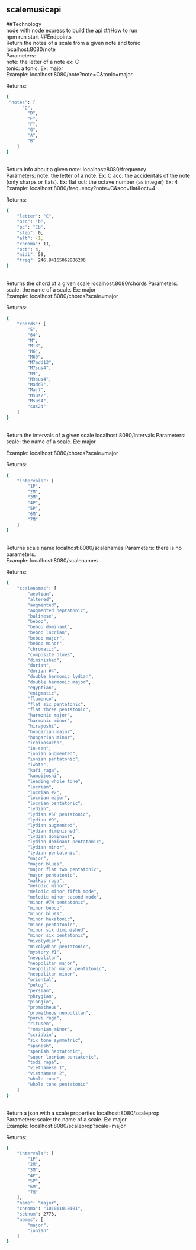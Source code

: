 ## scalemusicapi
##Technology
<br />
node with node express to build the api
##How to run
<br />
npm run start
##Endpoints 
<br />
Return the notes of a scale from a given note and tonic
<br />
localhost:8080/note
<br />
Parameters:
<br />
note: the letter of a note ex: C
<br />
tonic: a tonic. Ex: major
<br />
Example:
	localhost:8080/note?note=C&tonic=major

Returns:
```sh
{
 "notes": [
      "C",
        "D",
        "E",
        "F",
        "G",
        "A",
        "B"
    ]
}
```
<br />
Return info about a given note:
localhost:8080/frequency
<br />
Parameters:
note: the letter of a note. Ex: C
acc: the accidentals of the note (only sharps or flats). Ex: flat
oct: the octave number (as integer) Ex: 4
<br />
Example:
	localhost:8080/frequency?note=C&acc=flat&oct=4

Returns:
```sh
{
    "letter": "C",
    "acc": "b",
    "pc": "Cb",
    "step": 0,
    "alt": -1,
    "chroma": 11,
    "oct": 4,
    "midi": 59,
    "freq": 246.94165062806206
}
```
<br />
Returns the chord of a given scale
localhost:8080/chords
Parameters:
scale: the name of a scale. Ex: major
<br />
Example:
localhost:8080/chords?scale=major

Returns:

```sh
{
    "chords": [
        "5",
        "64",
        "M",
        "M13",
        "M6",
        "M69",
        "M7add13",
        "M7sus4",
        "M9",
        "M9sus4",
        "Madd9",
        "Maj7",
        "Msus2",
        "Msus4",
        "sus24"
    ]
}
```
<br />
Return the intervals of a given scale
localhost:8080/intervals
Parameters:
scale: the name of a scale. Ex: major
<br />

Example:
localhost:8080/chords?scale=major

Returns:
```sh
{
    "intervals": [
        "1P",
        "2M",
        "3M",
        "4P",
        "5P",
        "6M",
        "7M"
    ]
}
```
<br />
Returns scale name
localhost:8080/scalenames
Parameters:
there is no parameters.
<br />
Example:
localhost:8080/scalenames


Returns:
```sh
{
    "scalenames": [
        "aeolian",
        "altered",
        "augmented",
        "augmented heptatonic",
        "balinese",
        "bebop",
        "bebop dominant",
        "bebop locrian",
        "bebop major",
        "bebop minor",
        "chromatic",
        "composite blues",
        "diminished",
        "dorian",
        "dorian #4",
        "double harmonic lydian",
        "double harmonic major",
        "egyptian",
        "enigmatic",
        "flamenco",
        "flat six pentatonic",
        "flat three pentatonic",
        "harmonic major",
        "harmonic minor",
        "hirajoshi",
        "hungarian major",
        "hungarian minor",
        "ichikosucho",
        "in-sen",
        "ionian augmented",
        "ionian pentatonic",
        "iwato",
        "kafi raga",
        "kumoijoshi",
        "leading whole tone",
        "locrian",
        "locrian #2",
        "locrian major",
        "locrian pentatonic",
        "lydian",
        "lydian #5P pentatonic",
        "lydian #9",
        "lydian augmented",
        "lydian diminished",
        "lydian dominant",
        "lydian dominant pentatonic",
        "lydian minor",
        "lydian pentatonic",
        "major",
        "major blues",
        "major flat two pentatonic",
        "major pentatonic",
        "malkos raga",
        "melodic minor",
        "melodic minor fifth mode",
        "melodic minor second mode",
        "minor #7M pentatonic",
        "minor bebop",
        "minor blues",
        "minor hexatonic",
        "minor pentatonic",
        "minor six diminished",
        "minor six pentatonic",
        "mixolydian",
        "mixolydian pentatonic",
        "mystery #1",
        "neopolitan",
        "neopolitan major",
        "neopolitan major pentatonic",
        "neopolitan minor",
        "oriental",
        "pelog",
        "persian",
        "phrygian",
        "piongio",
        "prometheus",
        "prometheus neopolitan",
        "purvi raga",
        "ritusen",
        "romanian minor",
        "scriabin",
        "six tone symmetric",
        "spanish",
        "spanish heptatonic",
        "super locrian pentatonic",
        "todi raga",
        "vietnamese 1",
        "vietnamese 2",
        "whole tone",
        "whole tone pentatonic"
    ]
}
```
<br />
Return a json with a scale properties
localhost:8080/scaleprop
<br />
Parameters:
scale: the name of a scale. Ex: major
<br />
Example:
localhost:8080/scaleprop?scale=major

Returns:
```sh
{
    "intervals": [
        "1P",
        "2M",
        "3M",
        "4P",
        "5P",
        "6M",
        "7M"
    ],
    "name": "major",
    "chroma": "101011010101",
    "setnum": 2773,
    "names": [
        "major",
        "ionian"
    ]
}
```
